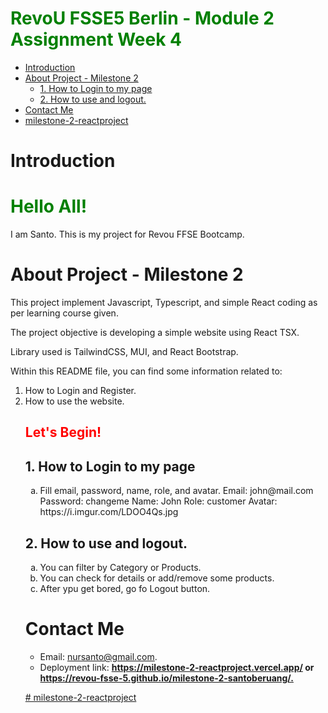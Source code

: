 <h1> <b style="color: green" >RevoU FSSE5 Berlin - Module 2 Assignment Week 4</b></h1>

- [Introduction](#introduction)
- [About Project - Milestone 2](#about-project---milestone-2)
  - [1. How to Login to my page](#1-how-to-login-to-my-page)
  - [2. How to use and logout.](#2-how-to-use-and-logout)
- [Contact Me](#contact-me)
- [milestone-2-reactproject](#milestone-2-reactproject)

# Introduction

<h1 style="color: green">Hello All!</h1>

I am Santo.
This is my project for Revou FFSE Bootcamp.

# About Project - Milestone 2

<p>This project implement Javascript, Typescript, and simple React coding as per learning course given.</p>
<p>The project objective is developing a simple website using React TSX.</p>
<p>Library used is TailwindCSS, MUI, and React Bootstrap.</p>

<p>Within this README file, you can find some information related to:</p>
<ol>
<li>How to Login and Register.</li>
<li>How to use the website.</li>

<h2 style="color: red">Let's Begin!</h2>

## 1. How to Login to my page

<ol>
<li type="a">
    Fill email, password, name, role, and avatar.
    Email: john@mail.com
    Password:  changeme
    Name: John
    Role: customer
    Avatar: https://i.imgur.com/LDOO4Qs.jpg
</li>

</ol>

## 2. How to use and logout.

<ol>
<li type="a">
    You can filter by Category or Products. </br>
    
</li>

<li type="a">
    You can check for details or add/remove some products.
</li>

<li type="a">
    After ypu get bored, go fo Logout button. </br>
   
</li>

</ol>

# Contact Me

 <ul>
 <li>   Email: <a href="nursanto@gmail.com">nursanto@gmail.com</a>.</li>
 <li>Deployment link:  <b><a href="https://milestone-2-reactproject.vercel.app/">https://milestone-2-reactproject.vercel.app/</a> or <a href=https://revou-fsse-5.github.io/milestone-2-santoberuang>https://revou-fsse-5.github.io/milestone-2-santoberuang/.</b></li>
 </ul>
<p></p>
<p></p>
# milestone-2-reactproject
